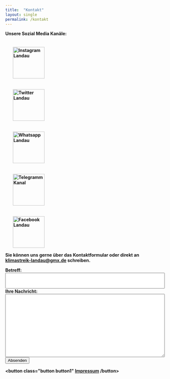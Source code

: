 ```yaml
---
title:  "Kontakt"
layout: single
permalink: /kontakt
---
```

<b> Unsere Sozial Media Kanäle:<b>
<ul class="gallery">
  
<a href="https://www.instagram.com/klimastreiklandau/?hl=de" target=""> <img src="https://camo.githubusercontent.com/c9dacf0f25a1489fdbc6c0d2b41cda58b77fa210a13a886d6f99e027adfbd358/68747470733a2f2f6564656e742e6769746875622e696f2f537570657254696e7949636f6e732f696d616765732f7376672f696e7374616772616d2e737667" style="margin-right: 20px; margin-top: 20px" alt="Instagram Landau" height="100" width="100"> </a>

<a href="https://twitter.com/klimastreikld" target=""> <img src="https://camo.githubusercontent.com/35b0b8bfbd8840f35607fb56ad0a139047fd5d6e09ceb060c5c6f0a5abd1044c/68747470733a2f2f6564656e742e6769746875622e696f2f537570657254696e7949636f6e732f696d616765732f7376672f747769747465722e737667" style="margin-right: 20px; margin-top: 20px" alt="Twitter Landau" height="100" width="100"> </a>

<a href="https://chat.whatsapp.com/H0HW72PpRQi6URmGK4RgFJ" target=""> <img src="https://camo.githubusercontent.com/945d32cdd8d51fe844ca8b2976914ae8786586607aee1cba24d7318e24b30411/68747470733a2f2f6564656e742e6769746875622e696f2f537570657254696e7949636f6e732f696d616765732f7376672f77686174736170702e737667" style="margin-right: 20px; margin-top: 20px" alt="Whatsapp Landau" height="100" width="100"> </a>

<a href="https://t.me/FFFLDInfo" target=""> <img src="https://camo.githubusercontent.com/f4b401dd7cd9b7840fd31acafd49e151a80e4c9600bf219934461b96dd98e013/68747470733a2f2f6564656e742e6769746875622e696f2f537570657254696e7949636f6e732f696d616765732f7376672f74656c656772616d2e737667" style="margin-right: 20px; margin-top: 20px" alt="Telegramm Kanal" height="100" width="100"> </a>

<a href="https://de-de.facebook.com/Klimastreiklandau/" target=""> <img src="https://camo.githubusercontent.com/8f245234577766478eaf3ee72b0615e99bb9ef3eaa56e1c37f75692811181d5c/68747470733a2f2f6564656e742e6769746875622e696f2f537570657254696e7949636f6e732f696d616765732f7376672f66616365626f6f6b2e737667" style="margin-right: 20px; margin-top: 20px" alt="Facebook Landau" height="100" width="100"> </a>
</ul>
<!--https://github.com/edent/SuperTinyIcons -->

Sie können uns gerne über das Kontaktformular oder direkt an <b>klimastreik-landau@gmx.de</b> schreiben.

<style>
  .form-container { max-width: 100%; }
  .form-container input { position: relative; top: 0; left: 0; width: 100%; height: 50px; padding: 0 ; }
  .form-container textarea { position: relative; top: 0; left: 0; width: 100%; height: 200px; padding: 0; }
  .background-color: green;
</style>
<form action="https://formspree.io/f/xgeronze" method="POST" class="form-container">
  <label>Betreff:</label><br />
  <input type="text" name="Betreff" />
  <label>Ihre Nachricht:</label><br />
  <textarea name="Nachricht"></textarea>
  <button type="submit">Absenden</button>
</form>

<p> </p>

<style>
.button {
  border: none;
  color: white;
  padding: 50px 600px;
  text-align: center;
  text-decoration: none;
  display: inline-block;
  font-size: 48px;
  margin: 4px 2px;
  cursor: pointer;
}

.button1 {background-color: #4CAF50;} /* Green */
</style>

<button class="button button1" <a href="https://www.w3schools.com/css/tryit.asp?filename=trycss_link_advanced" target="_blank">Impressum</a> /button>

<p> </p>

